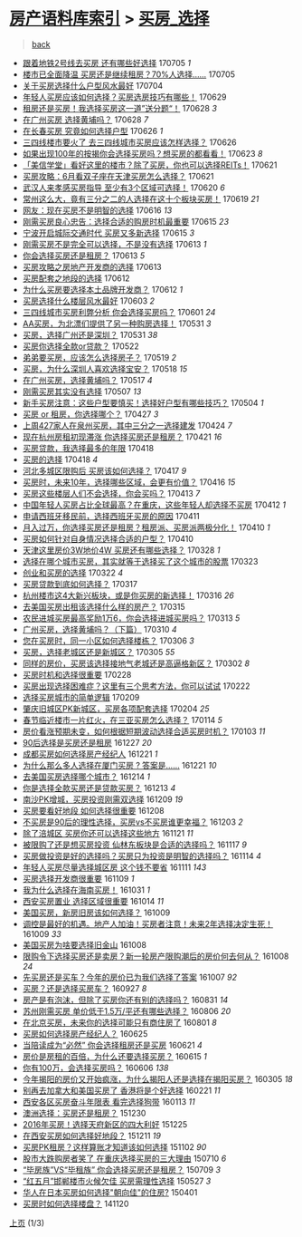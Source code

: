 [房产语料库索引](../../README.md)  > [买房_选择](买房_选择.md)
====
> [back](../README.md)

- [跟着地铁2号线去买房 还有哪些好选择](http://jkwz.applinzi.com/ittc/6986825846403630096.html#%E8%B7%9F%E7%9D%80%E5%9C%B0%E9%93%812%E5%8F%B7%E7%BA%BF%E5%8E%BB%E4%B9%B0%E6%88%BF+%E8%BF%98%E6%9C%89%E5%93%AA%E4%BA%9B%E5%A5%BD%E9%80%89%E6%8B%A9) 170705 *1* 
- [楼市已全面降温 买房还是继续租房？70%人选择……](http://jkwz.applinzi.com/ittc/6986705932351177744.html#%E6%A5%BC%E5%B8%82%E5%B7%B2%E5%85%A8%E9%9D%A2%E9%99%8D%E6%B8%A9+%E4%B9%B0%E6%88%BF%E8%BF%98%E6%98%AF%E7%BB%A7%E7%BB%AD%E7%A7%9F%E6%88%BF%EF%BC%9F70%25%E4%BA%BA%E9%80%89%E6%8B%A9%E2%80%A6%E2%80%A6) 170705  
- [关于买房选择什么户型风水最好](http://jkwz.applinzi.com/ittc/6986371020477694980.html#%E5%85%B3%E4%BA%8E%E4%B9%B0%E6%88%BF%E9%80%89%E6%8B%A9%E4%BB%80%E4%B9%88%E6%88%B7%E5%9E%8B%E9%A3%8E%E6%B0%B4%E6%9C%80%E5%A5%BD) 170704  
- [年轻人买房应该如何选择？买房选房技巧有哪些！](http://jkwz.applinzi.com/ittc/6984609369000772613.html#%E5%B9%B4%E8%BD%BB%E4%BA%BA%E4%B9%B0%E6%88%BF%E5%BA%94%E8%AF%A5%E5%A6%82%E4%BD%95%E9%80%89%E6%8B%A9%EF%BC%9F%E4%B9%B0%E6%88%BF%E9%80%89%E6%88%BF%E6%8A%80%E5%B7%A7%E6%9C%89%E5%93%AA%E4%BA%9B%EF%BC%81) 170629  
- [租房还是买房！我选择买房这一道”送分题“！](http://jkwz.applinzi.com/ittc/6984322937426281476.html#%E7%A7%9F%E6%88%BF%E8%BF%98%E6%98%AF%E4%B9%B0%E6%88%BF%EF%BC%81%E6%88%91%E9%80%89%E6%8B%A9%E4%B9%B0%E6%88%BF%E8%BF%99%E4%B8%80%E9%81%93%E2%80%9D%E9%80%81%E5%88%86%E9%A2%98%E2%80%9C%EF%BC%81) 170628 *3* 
- [在广州买房 选择黄埔吗？](http://jkwz.applinzi.com/ittc/6984147046935036932.html#%E5%9C%A8%E5%B9%BF%E5%B7%9E%E4%B9%B0%E6%88%BF+%E9%80%89%E6%8B%A9%E9%BB%84%E5%9F%94%E5%90%97%EF%BC%9F) 170628 *7* 
- [在长春买房 究竟如何选择户型](http://jkwz.applinzi.com/ittc/6983575746239792132.html#%E5%9C%A8%E9%95%BF%E6%98%A5%E4%B9%B0%E6%88%BF+%E7%A9%B6%E7%AB%9F%E5%A6%82%E4%BD%95%E9%80%89%E6%8B%A9%E6%88%B7%E5%9E%8B) 170626 *1* 
- [三四线楼市要火了 去三四线城市买房应该怎样选择？](http://jkwz.applinzi.com/ittc/6983406424284464133.html#%E4%B8%89%E5%9B%9B%E7%BA%BF%E6%A5%BC%E5%B8%82%E8%A6%81%E7%81%AB%E4%BA%86+%E5%8E%BB%E4%B8%89%E5%9B%9B%E7%BA%BF%E5%9F%8E%E5%B8%82%E4%B9%B0%E6%88%BF%E5%BA%94%E8%AF%A5%E6%80%8E%E6%A0%B7%E9%80%89%E6%8B%A9%EF%BC%9F) 170626  
- [如果出现100年的按揭你会选择买房吗？想买房的都看看！](http://jkwz.applinzi.com/ittc/6982488386131461124.html#%E5%A6%82%E6%9E%9C%E5%87%BA%E7%8E%B0100%E5%B9%B4%E7%9A%84%E6%8C%89%E6%8F%AD%E4%BD%A0%E4%BC%9A%E9%80%89%E6%8B%A9%E4%B9%B0%E6%88%BF%E5%90%97%EF%BC%9F%E6%83%B3%E4%B9%B0%E6%88%BF%E7%9A%84%E9%83%BD%E7%9C%8B%E7%9C%8B%EF%BC%81) 170623 *8* 
- [「美信学堂」看好这里的楼市？除了买房，你也可以选择REITs！](http://jkwz.applinzi.com/ittc/6981671745197966340.html#%E3%80%8C%E7%BE%8E%E4%BF%A1%E5%AD%A6%E5%A0%82%E3%80%8D%E7%9C%8B%E5%A5%BD%E8%BF%99%E9%87%8C%E7%9A%84%E6%A5%BC%E5%B8%82%EF%BC%9F%E9%99%A4%E4%BA%86%E4%B9%B0%E6%88%BF%EF%BC%8C%E4%BD%A0%E4%B9%9F%E5%8F%AF%E4%BB%A5%E9%80%89%E6%8B%A9REITs%EF%BC%81) 170621  
- [买房攻略：6月看双子座在天津买房怎么选择？](http://jkwz.applinzi.com/ittc/6981574801490445317.html#%E4%B9%B0%E6%88%BF%E6%94%BB%E7%95%A5%EF%BC%9A6%E6%9C%88%E7%9C%8B%E5%8F%8C%E5%AD%90%E5%BA%A7%E5%9C%A8%E5%A4%A9%E6%B4%A5%E4%B9%B0%E6%88%BF%E6%80%8E%E4%B9%88%E9%80%89%E6%8B%A9%EF%BC%9F) 170621  
- [武汉人来孝感买房指导 至少有3个区域可选择！](http://jkwz.applinzi.com/ittc/6981274579832931332.html#%E6%AD%A6%E6%B1%89%E4%BA%BA%E6%9D%A5%E5%AD%9D%E6%84%9F%E4%B9%B0%E6%88%BF%E6%8C%87%E5%AF%BC+%E8%87%B3%E5%B0%91%E6%9C%893%E4%B8%AA%E5%8C%BA%E5%9F%9F%E5%8F%AF%E9%80%89%E6%8B%A9%EF%BC%81) 170620 *6* 
- [常州这么大，竟有三分之二的人选择在这十个板块买房！](http://jkwz.applinzi.com/ittc/6980805898694820869.html#%E5%B8%B8%E5%B7%9E%E8%BF%99%E4%B9%88%E5%A4%A7%EF%BC%8C%E7%AB%9F%E6%9C%89%E4%B8%89%E5%88%86%E4%B9%8B%E4%BA%8C%E7%9A%84%E4%BA%BA%E9%80%89%E6%8B%A9%E5%9C%A8%E8%BF%99%E5%8D%81%E4%B8%AA%E6%9D%BF%E5%9D%97%E4%B9%B0%E6%88%BF%EF%BC%81) 170619 *21* 
- [网友：现在买房不是明智的选择](http://jkwz.applinzi.com/ittc/6979731046575637508.html#%E7%BD%91%E5%8F%8B%EF%BC%9A%E7%8E%B0%E5%9C%A8%E4%B9%B0%E6%88%BF%E4%B8%8D%E6%98%AF%E6%98%8E%E6%99%BA%E7%9A%84%E9%80%89%E6%8B%A9) 170616 *13* 
- [刚需买房良心忠告：选择合适的购房时机最重要](http://jkwz.applinzi.com/ittc/6979418866164696069.html#%E5%88%9A%E9%9C%80%E4%B9%B0%E6%88%BF%E8%89%AF%E5%BF%83%E5%BF%A0%E5%91%8A%EF%BC%9A%E9%80%89%E6%8B%A9%E5%90%88%E9%80%82%E7%9A%84%E8%B4%AD%E6%88%BF%E6%97%B6%E6%9C%BA%E6%9C%80%E9%87%8D%E8%A6%81) 170615 *23* 
- [宁波开启城际交通时代 买房又多新选择](http://jkwz.applinzi.com/ittc/6979313099101176837.html#%E5%AE%81%E6%B3%A2%E5%BC%80%E5%90%AF%E5%9F%8E%E9%99%85%E4%BA%A4%E9%80%9A%E6%97%B6%E4%BB%A3+%E4%B9%B0%E6%88%BF%E5%8F%88%E5%A4%9A%E6%96%B0%E9%80%89%E6%8B%A9) 170615 *3* 
- [刚需买房不是完全可以选择，不是没有选择](http://jkwz.applinzi.com/ittc/6978767383572251652.html#%E5%88%9A%E9%9C%80%E4%B9%B0%E6%88%BF%E4%B8%8D%E6%98%AF%E5%AE%8C%E5%85%A8%E5%8F%AF%E4%BB%A5%E9%80%89%E6%8B%A9%EF%BC%8C%E4%B8%8D%E6%98%AF%E6%B2%A1%E6%9C%89%E9%80%89%E6%8B%A9) 170613 *1* 
- [你会选择买房还是租房？](http://jkwz.applinzi.com/ittc/6978677433765987332.html#%E4%BD%A0%E4%BC%9A%E9%80%89%E6%8B%A9%E4%B9%B0%E6%88%BF%E8%BF%98%E6%98%AF%E7%A7%9F%E6%88%BF%EF%BC%9F) 170613 *5* 
- [买房攻略之房地产开发商的选择](http://jkwz.applinzi.com/ittc/6978672732576154628.html#%E4%B9%B0%E6%88%BF%E6%94%BB%E7%95%A5%E4%B9%8B%E6%88%BF%E5%9C%B0%E4%BA%A7%E5%BC%80%E5%8F%91%E5%95%86%E7%9A%84%E9%80%89%E6%8B%A9) 170613  
- [买房配套之地段的选择](http://jkwz.applinzi.com/ittc/6978240615228638213.html#%E4%B9%B0%E6%88%BF%E9%85%8D%E5%A5%97%E4%B9%8B%E5%9C%B0%E6%AE%B5%E7%9A%84%E9%80%89%E6%8B%A9) 170612  
- [为什么买房要选择本土品牌开发商？](http://jkwz.applinzi.com/ittc/6978203226712048645.html#%E4%B8%BA%E4%BB%80%E4%B9%88%E4%B9%B0%E6%88%BF%E8%A6%81%E9%80%89%E6%8B%A9%E6%9C%AC%E5%9C%9F%E5%93%81%E7%89%8C%E5%BC%80%E5%8F%91%E5%95%86%EF%BC%9F) 170612 *1* 
- [买房选择什么楼层风水最好](http://jkwz.applinzi.com/ittc/6974963352366220293.html#%E4%B9%B0%E6%88%BF%E9%80%89%E6%8B%A9%E4%BB%80%E4%B9%88%E6%A5%BC%E5%B1%82%E9%A3%8E%E6%B0%B4%E6%9C%80%E5%A5%BD) 170603 *2* 
- [三四线城市买房利弊分析 你会选择买房吗？](http://jkwz.applinzi.com/ittc/6974310398814585861.html#%E4%B8%89%E5%9B%9B%E7%BA%BF%E5%9F%8E%E5%B8%82%E4%B9%B0%E6%88%BF%E5%88%A9%E5%BC%8A%E5%88%86%E6%9E%90+%E4%BD%A0%E4%BC%9A%E9%80%89%E6%8B%A9%E4%B9%B0%E6%88%BF%E5%90%97%EF%BC%9F) 170601 *24* 
- [AA买房，为北漂们提供了另一种购房选择！](http://jkwz.applinzi.com/ittc/6973885988827825156.html#AA%E4%B9%B0%E6%88%BF%EF%BC%8C%E4%B8%BA%E5%8C%97%E6%BC%82%E4%BB%AC%E6%8F%90%E4%BE%9B%E4%BA%86%E5%8F%A6%E4%B8%80%E7%A7%8D%E8%B4%AD%E6%88%BF%E9%80%89%E6%8B%A9%EF%BC%81) 170531 *3* 
- [买房，选择广州还是深圳？](http://jkwz.applinzi.com/ittc/6973755463324664836.html#%E4%B9%B0%E6%88%BF%EF%BC%8C%E9%80%89%E6%8B%A9%E5%B9%BF%E5%B7%9E%E8%BF%98%E6%98%AF%E6%B7%B1%E5%9C%B3%EF%BC%9F) 170531 *38* 
- [买房你选择全款or贷款？](http://jkwz.applinzi.com/ittc/6970430243654337541.html#%E4%B9%B0%E6%88%BF%E4%BD%A0%E9%80%89%E6%8B%A9%E5%85%A8%E6%AC%BEor%E8%B4%B7%E6%AC%BE%EF%BC%9F) 170522  
- [弟弟要买房，应该怎么选择房子？](http://jkwz.applinzi.com/ittc/6969274119966163973.html#%E5%BC%9F%E5%BC%9F%E8%A6%81%E4%B9%B0%E6%88%BF%EF%BC%8C%E5%BA%94%E8%AF%A5%E6%80%8E%E4%B9%88%E9%80%89%E6%8B%A9%E6%88%BF%E5%AD%90%EF%BC%9F) 170519 *2* 
- [买房，为什么深圳人喜欢选择宝安？](http://jkwz.applinzi.com/ittc/6968945922376467461.html#%E4%B9%B0%E6%88%BF%EF%BC%8C%E4%B8%BA%E4%BB%80%E4%B9%88%E6%B7%B1%E5%9C%B3%E4%BA%BA%E5%96%9C%E6%AC%A2%E9%80%89%E6%8B%A9%E5%AE%9D%E5%AE%89%EF%BC%9F) 170518 *15* 
- [在广州买房，选择黄埔吗？](http://jkwz.applinzi.com/ittc/6968691091925632005.html#%E5%9C%A8%E5%B9%BF%E5%B7%9E%E4%B9%B0%E6%88%BF%EF%BC%8C%E9%80%89%E6%8B%A9%E9%BB%84%E5%9F%94%E5%90%97%EF%BC%9F) 170517 *4* 
- [刚需买房其实没有选择](http://jkwz.applinzi.com/ittc/6964950642941494277.html#%E5%88%9A%E9%9C%80%E4%B9%B0%E6%88%BF%E5%85%B6%E5%AE%9E%E6%B2%A1%E6%9C%89%E9%80%89%E6%8B%A9) 170507 *13* 
- [新手买房注意：这些户型要慎买！选择好户型有哪些技巧？](http://jkwz.applinzi.com/ittc/6963913301653193733.html#%E6%96%B0%E6%89%8B%E4%B9%B0%E6%88%BF%E6%B3%A8%E6%84%8F%EF%BC%9A%E8%BF%99%E4%BA%9B%E6%88%B7%E5%9E%8B%E8%A6%81%E6%85%8E%E4%B9%B0%EF%BC%81%E9%80%89%E6%8B%A9%E5%A5%BD%E6%88%B7%E5%9E%8B%E6%9C%89%E5%93%AA%E4%BA%9B%E6%8A%80%E5%B7%A7%EF%BC%9F) 170504 *1* 
- [买房 or 租房，你选择哪个？](http://jkwz.applinzi.com/ittc/6961222157471319045.html#%E4%B9%B0%E6%88%BF+or+%E7%A7%9F%E6%88%BF%EF%BC%8C%E4%BD%A0%E9%80%89%E6%8B%A9%E5%93%AA%E4%B8%AA%EF%BC%9F) 170427 *3* 
- [上周427家人在泉州买房，其中三分之一选择建发](http://jkwz.applinzi.com/ittc/6960198471188481028.html#%E4%B8%8A%E5%91%A8427%E5%AE%B6%E4%BA%BA%E5%9C%A8%E6%B3%89%E5%B7%9E%E4%B9%B0%E6%88%BF%EF%BC%8C%E5%85%B6%E4%B8%AD%E4%B8%89%E5%88%86%E4%B9%8B%E4%B8%80%E9%80%89%E6%8B%A9%E5%BB%BA%E5%8F%91) 170424 *7* 
- [现在杭州房租初现滞涨 你选择买房还是租房？](http://jkwz.applinzi.com/ittc/6959035566619362308.html#%E7%8E%B0%E5%9C%A8%E6%9D%AD%E5%B7%9E%E6%88%BF%E7%A7%9F%E5%88%9D%E7%8E%B0%E6%BB%9E%E6%B6%A8+%E4%BD%A0%E9%80%89%E6%8B%A9%E4%B9%B0%E6%88%BF%E8%BF%98%E6%98%AF%E7%A7%9F%E6%88%BF%EF%BC%9F) 170421 *16* 
- [买房贷款，我选择最多的年限](http://jkwz.applinzi.com/ittc/6957980768801391621.html#%E4%B9%B0%E6%88%BF%E8%B4%B7%E6%AC%BE%EF%BC%8C%E6%88%91%E9%80%89%E6%8B%A9%E6%9C%80%E5%A4%9A%E7%9A%84%E5%B9%B4%E9%99%90) 170418  
- [买房的选择](http://jkwz.applinzi.com/ittc/6957829910260352004.html#%E4%B9%B0%E6%88%BF%E7%9A%84%E9%80%89%E6%8B%A9) 170418 *4* 
- [河北多城区限购后 买房该如何选择？](http://jkwz.applinzi.com/ittc/6957447099078673413.html#%E6%B2%B3%E5%8C%97%E5%A4%9A%E5%9F%8E%E5%8C%BA%E9%99%90%E8%B4%AD%E5%90%8E+%E4%B9%B0%E6%88%BF%E8%AF%A5%E5%A6%82%E4%BD%95%E9%80%89%E6%8B%A9%EF%BC%9F) 170417 *9* 
- [买房时，未来10年，选择哪些区域，会更有价值？](http://jkwz.applinzi.com/ittc/6957227767329473541.html#%E4%B9%B0%E6%88%BF%E6%97%B6%EF%BC%8C%E6%9C%AA%E6%9D%A510%E5%B9%B4%EF%BC%8C%E9%80%89%E6%8B%A9%E5%93%AA%E4%BA%9B%E5%8C%BA%E5%9F%9F%EF%BC%8C%E4%BC%9A%E6%9B%B4%E6%9C%89%E4%BB%B7%E5%80%BC%EF%BC%9F) 170416 *15* 
- [买房这些楼层人们不会选择，你会买吗？](http://jkwz.applinzi.com/ittc/6955933770992583684.html#%E4%B9%B0%E6%88%BF%E8%BF%99%E4%BA%9B%E6%A5%BC%E5%B1%82%E4%BA%BA%E4%BB%AC%E4%B8%8D%E4%BC%9A%E9%80%89%E6%8B%A9%EF%BC%8C%E4%BD%A0%E4%BC%9A%E4%B9%B0%E5%90%97%EF%BC%9F) 170413 *7* 
- [中国年轻人买房占比全球最高？在重庆，这些年轻人却选择不买房](http://jkwz.applinzi.com/ittc/6955656901550408708.html#%E4%B8%AD%E5%9B%BD%E5%B9%B4%E8%BD%BB%E4%BA%BA%E4%B9%B0%E6%88%BF%E5%8D%A0%E6%AF%94%E5%85%A8%E7%90%83%E6%9C%80%E9%AB%98%EF%BC%9F%E5%9C%A8%E9%87%8D%E5%BA%86%EF%BC%8C%E8%BF%99%E4%BA%9B%E5%B9%B4%E8%BD%BB%E4%BA%BA%E5%8D%B4%E9%80%89%E6%8B%A9%E4%B8%8D%E4%B9%B0%E6%88%BF) 170412 *1* 
- [申请西班牙移民前，选择西班牙买房的原因](http://jkwz.applinzi.com/ittc/6955262520607638532.html#%E7%94%B3%E8%AF%B7%E8%A5%BF%E7%8F%AD%E7%89%99%E7%A7%BB%E6%B0%91%E5%89%8D%EF%BC%8C%E9%80%89%E6%8B%A9%E8%A5%BF%E7%8F%AD%E7%89%99%E4%B9%B0%E6%88%BF%E7%9A%84%E5%8E%9F%E5%9B%A0) 170411  
- [月入过万，你选择买房还是租房？租房派、买房派两极分化！](http://jkwz.applinzi.com/ittc/6954932224611845124.html#%E6%9C%88%E5%85%A5%E8%BF%87%E4%B8%87%EF%BC%8C%E4%BD%A0%E9%80%89%E6%8B%A9%E4%B9%B0%E6%88%BF%E8%BF%98%E6%98%AF%E7%A7%9F%E6%88%BF%EF%BC%9F%E7%A7%9F%E6%88%BF%E6%B4%BE%E3%80%81%E4%B9%B0%E6%88%BF%E6%B4%BE%E4%B8%A4%E6%9E%81%E5%88%86%E5%8C%96%EF%BC%81) 170410 *1* 
- [买房如何针对自身情况选择合适的户型？](http://jkwz.applinzi.com/ittc/6954854728671429637.html#%E4%B9%B0%E6%88%BF%E5%A6%82%E4%BD%95%E9%92%88%E5%AF%B9%E8%87%AA%E8%BA%AB%E6%83%85%E5%86%B5%E9%80%89%E6%8B%A9%E5%90%88%E9%80%82%E7%9A%84%E6%88%B7%E5%9E%8B%EF%BC%9F) 170410  
- [天津这里房价3W地价4W 买房还有哪些选择？](http://jkwz.applinzi.com/ittc/6950091902685807620.html#%E5%A4%A9%E6%B4%A5%E8%BF%99%E9%87%8C%E6%88%BF%E4%BB%B73W%E5%9C%B0%E4%BB%B74W+%E4%B9%B0%E6%88%BF%E8%BF%98%E6%9C%89%E5%93%AA%E4%BA%9B%E9%80%89%E6%8B%A9%EF%BC%9F) 170328 *1* 
- [选择在哪个城市买房，其实就等于选择买了这个城市的股票](http://jkwz.applinzi.com/ittc/6948310679135192069.html#%E9%80%89%E6%8B%A9%E5%9C%A8%E5%93%AA%E4%B8%AA%E5%9F%8E%E5%B8%82%E4%B9%B0%E6%88%BF%EF%BC%8C%E5%85%B6%E5%AE%9E%E5%B0%B1%E7%AD%89%E4%BA%8E%E9%80%89%E6%8B%A9%E4%B9%B0%E4%BA%86%E8%BF%99%E4%B8%AA%E5%9F%8E%E5%B8%82%E7%9A%84%E8%82%A1%E7%A5%A8) 170323  
- [创业和买房的选择](http://jkwz.applinzi.com/ittc/6947830739893748740.html#%E5%88%9B%E4%B8%9A%E5%92%8C%E4%B9%B0%E6%88%BF%E7%9A%84%E9%80%89%E6%8B%A9) 170322 *4* 
- [买房贷款到底如何选择？](http://jkwz.applinzi.com/ittc/6945921620861518852.html#%E4%B9%B0%E6%88%BF%E8%B4%B7%E6%AC%BE%E5%88%B0%E5%BA%95%E5%A6%82%E4%BD%95%E9%80%89%E6%8B%A9%EF%BC%9F) 170317  
- [杭州楼市这4大新兴板块，或是你买房的新选择！](http://jkwz.applinzi.com/ittc/6945625683068978181.html#%E6%9D%AD%E5%B7%9E%E6%A5%BC%E5%B8%82%E8%BF%994%E5%A4%A7%E6%96%B0%E5%85%B4%E6%9D%BF%E5%9D%97%EF%BC%8C%E6%88%96%E6%98%AF%E4%BD%A0%E4%B9%B0%E6%88%BF%E7%9A%84%E6%96%B0%E9%80%89%E6%8B%A9%EF%BC%81) 170316 *26* 
- [去美国买房出租该选择什么样的房产？](http://jkwz.applinzi.com/ittc/6945210578476991492.html#%E5%8E%BB%E7%BE%8E%E5%9B%BD%E4%B9%B0%E6%88%BF%E5%87%BA%E7%A7%9F%E8%AF%A5%E9%80%89%E6%8B%A9%E4%BB%80%E4%B9%88%E6%A0%B7%E7%9A%84%E6%88%BF%E4%BA%A7%EF%BC%9F) 170315  
- [农民进城买房最高奖励1万6，你会选择进城买房吗？](http://jkwz.applinzi.com/ittc/6944602362323928069.html#%E5%86%9C%E6%B0%91%E8%BF%9B%E5%9F%8E%E4%B9%B0%E6%88%BF%E6%9C%80%E9%AB%98%E5%A5%96%E5%8A%B11%E4%B8%876%EF%BC%8C%E4%BD%A0%E4%BC%9A%E9%80%89%E6%8B%A9%E8%BF%9B%E5%9F%8E%E4%B9%B0%E6%88%BF%E5%90%97%EF%BC%9F) 170313 *5* 
- [广州买房，选择黄埔吗？（下篇）](http://jkwz.applinzi.com/ittc/6943520532564804613.html#%E5%B9%BF%E5%B7%9E%E4%B9%B0%E6%88%BF%EF%BC%8C%E9%80%89%E6%8B%A9%E9%BB%84%E5%9F%94%E5%90%97%EF%BC%9F%EF%BC%88%E4%B8%8B%E7%AF%87%EF%BC%89) 170310 *4* 
- [您在买房时，同一小区如何选择楼栋？](http://jkwz.applinzi.com/ittc/6941868620052431876.html#%E6%82%A8%E5%9C%A8%E4%B9%B0%E6%88%BF%E6%97%B6%EF%BC%8C%E5%90%8C%E4%B8%80%E5%B0%8F%E5%8C%BA%E5%A6%82%E4%BD%95%E9%80%89%E6%8B%A9%E6%A5%BC%E6%A0%8B%EF%BC%9F) 170306 *3* 
- [买房，选择老城区还是新城区？](http://jkwz.applinzi.com/ittc/6941600975885435909.html#%E4%B9%B0%E6%88%BF%EF%BC%8C%E9%80%89%E6%8B%A9%E8%80%81%E5%9F%8E%E5%8C%BA%E8%BF%98%E6%98%AF%E6%96%B0%E5%9F%8E%E5%8C%BA%EF%BC%9F) 170305 *55* 
- [同样的房价，买房该选择接地气老城还是高逼格新区？](http://jkwz.applinzi.com/ittc/6940357944611963909.html#%E5%90%8C%E6%A0%B7%E7%9A%84%E6%88%BF%E4%BB%B7%EF%BC%8C%E4%B9%B0%E6%88%BF%E8%AF%A5%E9%80%89%E6%8B%A9%E6%8E%A5%E5%9C%B0%E6%B0%94%E8%80%81%E5%9F%8E%E8%BF%98%E6%98%AF%E9%AB%98%E9%80%BC%E6%A0%BC%E6%96%B0%E5%8C%BA%EF%BC%9F) 170302 *8* 
- [买房时机和选择很重要](http://jkwz.applinzi.com/ittc/6939608397145179140.html#%E4%B9%B0%E6%88%BF%E6%97%B6%E6%9C%BA%E5%92%8C%E9%80%89%E6%8B%A9%E5%BE%88%E9%87%8D%E8%A6%81) 170228  
- [买房出现选择困难症？这里有三个思考方法，你可以试试](http://jkwz.applinzi.com/ittc/6937484503680549892.html#%E4%B9%B0%E6%88%BF%E5%87%BA%E7%8E%B0%E9%80%89%E6%8B%A9%E5%9B%B0%E9%9A%BE%E7%97%87%EF%BC%9F%E8%BF%99%E9%87%8C%E6%9C%89%E4%B8%89%E4%B8%AA%E6%80%9D%E8%80%83%E6%96%B9%E6%B3%95%EF%BC%8C%E4%BD%A0%E5%8F%AF%E4%BB%A5%E8%AF%95%E8%AF%95) 170222  
- [选择买房城市的简单逻辑](http://jkwz.applinzi.com/ittc/6932419973527110660.html#%E9%80%89%E6%8B%A9%E4%B9%B0%E6%88%BF%E5%9F%8E%E5%B8%82%E7%9A%84%E7%AE%80%E5%8D%95%E9%80%BB%E8%BE%91) 170209  
- [肇庆旧城区PK新城区，买房各项配套选择](http://jkwz.applinzi.com/ittc/6930706595691627524.html#%E8%82%87%E5%BA%86%E6%97%A7%E5%9F%8E%E5%8C%BAPK%E6%96%B0%E5%9F%8E%E5%8C%BA%EF%BC%8C%E4%B9%B0%E6%88%BF%E5%90%84%E9%A1%B9%E9%85%8D%E5%A5%97%E9%80%89%E6%8B%A9) 170204 *25* 
- [春节临近楼市一片红火，在三亚买房怎么选择？](http://jkwz.applinzi.com/ittc/6922778347431265284.html#%E6%98%A5%E8%8A%82%E4%B8%B4%E8%BF%91%E6%A5%BC%E5%B8%82%E4%B8%80%E7%89%87%E7%BA%A2%E7%81%AB%EF%BC%8C%E5%9C%A8%E4%B8%89%E4%BA%9A%E4%B9%B0%E6%88%BF%E6%80%8E%E4%B9%88%E9%80%89%E6%8B%A9%EF%BC%9F) 170114 *5* 
- [房价看涨预期未变，如何根据短期波动选择合适买房时机？](http://jkwz.applinzi.com/ittc/6918727361762952197.html#%E6%88%BF%E4%BB%B7%E7%9C%8B%E6%B6%A8%E9%A2%84%E6%9C%9F%E6%9C%AA%E5%8F%98%EF%BC%8C%E5%A6%82%E4%BD%95%E6%A0%B9%E6%8D%AE%E7%9F%AD%E6%9C%9F%E6%B3%A2%E5%8A%A8%E9%80%89%E6%8B%A9%E5%90%88%E9%80%82%E4%B9%B0%E6%88%BF%E6%97%B6%E6%9C%BA%EF%BC%9F) 170103 *11* 
- [90后选择是买房还是租房](http://jkwz.applinzi.com/ittc/6916345035221369860.html#90%E5%90%8E%E9%80%89%E6%8B%A9%E6%98%AF%E4%B9%B0%E6%88%BF%E8%BF%98%E6%98%AF%E7%A7%9F%E6%88%BF) 161227 *20* 
- [成都买房如何选择房产经纪人](http://jkwz.applinzi.com/ittc/6914185591964304389.html#%E6%88%90%E9%83%BD%E4%B9%B0%E6%88%BF%E5%A6%82%E4%BD%95%E9%80%89%E6%8B%A9%E6%88%BF%E4%BA%A7%E7%BB%8F%E7%BA%AA%E4%BA%BA) 161221 *1* 
- [为什么那么多人选择在厦门买房 ? 答案是……](http://jkwz.applinzi.com/ittc/6914011919798518789.html#%E4%B8%BA%E4%BB%80%E4%B9%88%E9%82%A3%E4%B9%88%E5%A4%9A%E4%BA%BA%E9%80%89%E6%8B%A9%E5%9C%A8%E5%8E%A6%E9%97%A8%E4%B9%B0%E6%88%BF+%3F+%E7%AD%94%E6%A1%88%E6%98%AF%E2%80%A6%E2%80%A6) 161221 *10* 
- [去美国买房选择哪个城市？](http://jkwz.applinzi.com/ittc/6911412069466637316.html#%E5%8E%BB%E7%BE%8E%E5%9B%BD%E4%B9%B0%E6%88%BF%E9%80%89%E6%8B%A9%E5%93%AA%E4%B8%AA%E5%9F%8E%E5%B8%82%EF%BC%9F) 161214 *1* 
- [你是选择全款买房还是贷款买房？](http://jkwz.applinzi.com/ittc/6911056477317235717.html#%E4%BD%A0%E6%98%AF%E9%80%89%E6%8B%A9%E5%85%A8%E6%AC%BE%E4%B9%B0%E6%88%BF%E8%BF%98%E6%98%AF%E8%B4%B7%E6%AC%BE%E4%B9%B0%E6%88%BF%EF%BC%9F) 161213 *4* 
- [南沙PK增城，买房投资刚需双选择](http://jkwz.applinzi.com/ittc/6909555141752914949.html#%E5%8D%97%E6%B2%99PK%E5%A2%9E%E5%9F%8E%EF%BC%8C%E4%B9%B0%E6%88%BF%E6%8A%95%E8%B5%84%E5%88%9A%E9%9C%80%E5%8F%8C%E9%80%89%E6%8B%A9) 161209 *19* 
- [买房要看好地段 如何选择很重要](http://jkwz.applinzi.com/ittc/6909316473222071301.html#%E4%B9%B0%E6%88%BF%E8%A6%81%E7%9C%8B%E5%A5%BD%E5%9C%B0%E6%AE%B5+%E5%A6%82%E4%BD%95%E9%80%89%E6%8B%A9%E5%BE%88%E9%87%8D%E8%A6%81) 161208  
- [不买房是90后的理性选择，买房vs不买房谁更幸福？](http://jkwz.applinzi.com/ittc/6907380318385734661.html#%E4%B8%8D%E4%B9%B0%E6%88%BF%E6%98%AF90%E5%90%8E%E7%9A%84%E7%90%86%E6%80%A7%E9%80%89%E6%8B%A9%EF%BC%8C%E4%B9%B0%E6%88%BFvs%E4%B8%8D%E4%B9%B0%E6%88%BF%E8%B0%81%E6%9B%B4%E5%B9%B8%E7%A6%8F%EF%BC%9F) 161203 *2* 
- [除了涪城区 买房你还可以选择这些地方](http://jkwz.applinzi.com/ittc/6902956180799751173.html#%E9%99%A4%E4%BA%86%E6%B6%AA%E5%9F%8E%E5%8C%BA+%E4%B9%B0%E6%88%BF%E4%BD%A0%E8%BF%98%E5%8F%AF%E4%BB%A5%E9%80%89%E6%8B%A9%E8%BF%99%E4%BA%9B%E5%9C%B0%E6%96%B9) 161121 *11* 
- [被限购了还是想买房投资 仙林东板块是合适的选择吗？](http://jkwz.applinzi.com/ittc/6901440663324722180.html#%E8%A2%AB%E9%99%90%E8%B4%AD%E4%BA%86%E8%BF%98%E6%98%AF%E6%83%B3%E4%B9%B0%E6%88%BF%E6%8A%95%E8%B5%84+%E4%BB%99%E6%9E%97%E4%B8%9C%E6%9D%BF%E5%9D%97%E6%98%AF%E5%90%88%E9%80%82%E7%9A%84%E9%80%89%E6%8B%A9%E5%90%97%EF%BC%9F) 161117 *9* 
- [买房做投资是好的选择吗？买房只为投资是明智的选择吗？](http://jkwz.applinzi.com/ittc/6900398955430413316.html#%E4%B9%B0%E6%88%BF%E5%81%9A%E6%8A%95%E8%B5%84%E6%98%AF%E5%A5%BD%E7%9A%84%E9%80%89%E6%8B%A9%E5%90%97%EF%BC%9F%E4%B9%B0%E6%88%BF%E5%8F%AA%E4%B8%BA%E6%8A%95%E8%B5%84%E6%98%AF%E6%98%8E%E6%99%BA%E7%9A%84%E9%80%89%E6%8B%A9%E5%90%97%EF%BC%9F) 161114 *4* 
- [年轻人买房尽量选择城区房 这个钱不要省](http://jkwz.applinzi.com/ittc/6899184509903176709.html#%E5%B9%B4%E8%BD%BB%E4%BA%BA%E4%B9%B0%E6%88%BF%E5%B0%BD%E9%87%8F%E9%80%89%E6%8B%A9%E5%9F%8E%E5%8C%BA%E6%88%BF+%E8%BF%99%E4%B8%AA%E9%92%B1%E4%B8%8D%E8%A6%81%E7%9C%81) 161111 *143* 
- [买房选择开发商很重要](http://jkwz.applinzi.com/ittc/6898476997608473604.html#%E4%B9%B0%E6%88%BF%E9%80%89%E6%8B%A9%E5%BC%80%E5%8F%91%E5%95%86%E5%BE%88%E9%87%8D%E8%A6%81) 161109 *1* 
- [我为什么选择在海南买房！](http://jkwz.applinzi.com/ittc/6895129278173152261.html#%E6%88%91%E4%B8%BA%E4%BB%80%E4%B9%88%E9%80%89%E6%8B%A9%E5%9C%A8%E6%B5%B7%E5%8D%97%E4%B9%B0%E6%88%BF%EF%BC%81) 161031 *1* 
- [西安买房置业 选择区域很重要](http://jkwz.applinzi.com/ittc/6888875362276082693.html#%E8%A5%BF%E5%AE%89%E4%B9%B0%E6%88%BF%E7%BD%AE%E4%B8%9A+%E9%80%89%E6%8B%A9%E5%8C%BA%E5%9F%9F%E5%BE%88%E9%87%8D%E8%A6%81) 161014 *11* 
- [美国买房，新房旧房该如何选择？](http://jkwz.applinzi.com/ittc/6886939933217915908.html#%E7%BE%8E%E5%9B%BD%E4%B9%B0%E6%88%BF%EF%BC%8C%E6%96%B0%E6%88%BF%E6%97%A7%E6%88%BF%E8%AF%A5%E5%A6%82%E4%BD%95%E9%80%89%E6%8B%A9%EF%BC%9F) 161009  
- [调控是最好的机遇。地产人加油！买房者注意！未来2年选择决定生死！](http://jkwz.applinzi.com/ittc/6886904745658156036.html#%E8%B0%83%E6%8E%A7%E6%98%AF%E6%9C%80%E5%A5%BD%E7%9A%84%E6%9C%BA%E9%81%87%E3%80%82%E5%9C%B0%E4%BA%A7%E4%BA%BA%E5%8A%A0%E6%B2%B9%EF%BC%81%E4%B9%B0%E6%88%BF%E8%80%85%E6%B3%A8%E6%84%8F%EF%BC%81%E6%9C%AA%E6%9D%A52%E5%B9%B4%E9%80%89%E6%8B%A9%E5%86%B3%E5%AE%9A%E7%94%9F%E6%AD%BB%EF%BC%81) 161009 *33* 
- [美国买房为啥要选择旧金山](http://jkwz.applinzi.com/ittc/6886681474056586244.html#%E7%BE%8E%E5%9B%BD%E4%B9%B0%E6%88%BF%E4%B8%BA%E5%95%A5%E8%A6%81%E9%80%89%E6%8B%A9%E6%97%A7%E9%87%91%E5%B1%B1) 161008  
- [限购令下选择买房还是卖房？新一轮房产限购潮后的房价何去何从？](http://jkwz.applinzi.com/ittc/6886632660687913988.html#%E9%99%90%E8%B4%AD%E4%BB%A4%E4%B8%8B%E9%80%89%E6%8B%A9%E4%B9%B0%E6%88%BF%E8%BF%98%E6%98%AF%E5%8D%96%E6%88%BF%EF%BC%9F%E6%96%B0%E4%B8%80%E8%BD%AE%E6%88%BF%E4%BA%A7%E9%99%90%E8%B4%AD%E6%BD%AE%E5%90%8E%E7%9A%84%E6%88%BF%E4%BB%B7%E4%BD%95%E5%8E%BB%E4%BD%95%E4%BB%8E%EF%BC%9F) 161008 *24* 
- [先买房还是买车？今年的房价已为我们选择了答案](http://jkwz.applinzi.com/ittc/6886364312611849220.html#%E5%85%88%E4%B9%B0%E6%88%BF%E8%BF%98%E6%98%AF%E4%B9%B0%E8%BD%A6%EF%BC%9F%E4%BB%8A%E5%B9%B4%E7%9A%84%E6%88%BF%E4%BB%B7%E5%B7%B2%E4%B8%BA%E6%88%91%E4%BB%AC%E9%80%89%E6%8B%A9%E4%BA%86%E7%AD%94%E6%A1%88) 161007 *92* 
- [买房？还是选择买房车？](http://jkwz.applinzi.com/ittc/6882511928655610884.html#%E4%B9%B0%E6%88%BF%EF%BC%9F%E8%BF%98%E6%98%AF%E9%80%89%E6%8B%A9%E4%B9%B0%E6%88%BF%E8%BD%A6%EF%BC%9F) 160927 *8* 
- [房产是有泡沫，但除了买房你还有别的选择吗？](http://jkwz.applinzi.com/ittc/6872441262166246404.html#%E6%88%BF%E4%BA%A7%E6%98%AF%E6%9C%89%E6%B3%A1%E6%B2%AB%EF%BC%8C%E4%BD%86%E9%99%A4%E4%BA%86%E4%B9%B0%E6%88%BF%E4%BD%A0%E8%BF%98%E6%9C%89%E5%88%AB%E7%9A%84%E9%80%89%E6%8B%A9%E5%90%97%EF%BC%9F) 160831 *14* 
- [苏州刚需买房 单价低于1.5万/平还有哪些选择？](http://jkwz.applinzi.com/ittc/6863337147381318661.html#%E8%8B%8F%E5%B7%9E%E5%88%9A%E9%9C%80%E4%B9%B0%E6%88%BF+%E5%8D%95%E4%BB%B7%E4%BD%8E%E4%BA%8E1.5%E4%B8%87%2F%E5%B9%B3%E8%BF%98%E6%9C%89%E5%93%AA%E4%BA%9B%E9%80%89%E6%8B%A9%EF%BC%9F) 160806 *20* 
- [在北京买房，未来你的选择可能只有商住房了](http://jkwz.applinzi.com/ittc/6861172394491905028.html#%E5%9C%A8%E5%8C%97%E4%BA%AC%E4%B9%B0%E6%88%BF%EF%BC%8C%E6%9C%AA%E6%9D%A5%E4%BD%A0%E7%9A%84%E9%80%89%E6%8B%A9%E5%8F%AF%E8%83%BD%E5%8F%AA%E6%9C%89%E5%95%86%E4%BD%8F%E6%88%BF%E4%BA%86) 160801 *8* 
- [买房如何选择房产经纪人？](http://jkwz.applinzi.com/ittc/6847589290602923012.html#%E4%B9%B0%E6%88%BF%E5%A6%82%E4%BD%95%E9%80%89%E6%8B%A9%E6%88%BF%E4%BA%A7%E7%BB%8F%E7%BA%AA%E4%BA%BA%EF%BC%9F) 160625  
- [当陪读成为“必然” 你会选择租房还是买房](http://jkwz.applinzi.com/ittc/6846208064038110213.html#%E5%BD%93%E9%99%AA%E8%AF%BB%E6%88%90%E4%B8%BA%E2%80%9C%E5%BF%85%E7%84%B6%E2%80%9D+%E4%BD%A0%E4%BC%9A%E9%80%89%E6%8B%A9%E7%A7%9F%E6%88%BF%E8%BF%98%E6%98%AF%E4%B9%B0%E6%88%BF) 160621 *4* 
- [房价是房租的百倍，为什么还要选择买房？](http://jkwz.applinzi.com/ittc/6843961159862191108.html#%E6%88%BF%E4%BB%B7%E6%98%AF%E6%88%BF%E7%A7%9F%E7%9A%84%E7%99%BE%E5%80%8D%EF%BC%8C%E4%B8%BA%E4%BB%80%E4%B9%88%E8%BF%98%E8%A6%81%E9%80%89%E6%8B%A9%E4%B9%B0%E6%88%BF%EF%BC%9F) 160615 *1* 
- [你有100万，会选择买房吗？](http://jkwz.applinzi.com/ittc/6840736689978606597.html#%E4%BD%A0%E6%9C%89100%E4%B8%87%EF%BC%8C%E4%BC%9A%E9%80%89%E6%8B%A9%E4%B9%B0%E6%88%BF%E5%90%97%EF%BC%9F) 160606 *138* 
- [今年揭阳的房价又开始疯涨，为什么揭阳人还是选择在揭阳买房？](http://jkwz.applinzi.com/ittc/6806043590136431621.html#%E4%BB%8A%E5%B9%B4%E6%8F%AD%E9%98%B3%E7%9A%84%E6%88%BF%E4%BB%B7%E5%8F%88%E5%BC%80%E5%A7%8B%E7%96%AF%E6%B6%A8%EF%BC%8C%E4%B8%BA%E4%BB%80%E4%B9%88%E6%8F%AD%E9%98%B3%E4%BA%BA%E8%BF%98%E6%98%AF%E9%80%89%E6%8B%A9%E5%9C%A8%E6%8F%AD%E9%98%B3%E4%B9%B0%E6%88%BF%EF%BC%9F) 160305 *18* 
- [别再去加拿大和美国买房了 香港将是个好选择](http://jkwz.applinzi.com/ittc/6800521415056950277.html#%E5%88%AB%E5%86%8D%E5%8E%BB%E5%8A%A0%E6%8B%BF%E5%A4%A7%E5%92%8C%E7%BE%8E%E5%9B%BD%E4%B9%B0%E6%88%BF%E4%BA%86+%E9%A6%99%E6%B8%AF%E5%B0%86%E6%98%AF%E4%B8%AA%E5%A5%BD%E9%80%89%E6%8B%A9) 160221 *11* 
- [西安各区买房奋斗年限表 看完选择狗带](http://jkwz.applinzi.com/ittc/6786911803875525637.html#%E8%A5%BF%E5%AE%89%E5%90%84%E5%8C%BA%E4%B9%B0%E6%88%BF%E5%A5%8B%E6%96%97%E5%B9%B4%E9%99%90%E8%A1%A8+%E7%9C%8B%E5%AE%8C%E9%80%89%E6%8B%A9%E7%8B%97%E5%B8%A6) 160113 *11* 
- [澳洲选择：买房还是租房？](http://jkwz.applinzi.com/ittc/6781618080086230021.html#%E6%BE%B3%E6%B4%B2%E9%80%89%E6%8B%A9%EF%BC%9A%E4%B9%B0%E6%88%BF%E8%BF%98%E6%98%AF%E7%A7%9F%E6%88%BF%EF%BC%9F) 151230  
- [2016年买房！选择天府新区的四大利好](http://jkwz.applinzi.com/ittc/6779779644358394884.html#2016%E5%B9%B4%E4%B9%B0%E6%88%BF%EF%BC%81%E9%80%89%E6%8B%A9%E5%A4%A9%E5%BA%9C%E6%96%B0%E5%8C%BA%E7%9A%84%E5%9B%9B%E5%A4%A7%E5%88%A9%E5%A5%BD) 151225  
- [在西安买房如何选择好地段？](http://jkwz.applinzi.com/ittc/6774555971024339972.html#%E5%9C%A8%E8%A5%BF%E5%AE%89%E4%B9%B0%E6%88%BF%E5%A6%82%E4%BD%95%E9%80%89%E6%8B%A9%E5%A5%BD%E5%9C%B0%E6%AE%B5%EF%BC%9F) 151211 *19* 
- [买房PK租房？这样算账才知道该如何选择](http://jkwz.applinzi.com/ittc/6760042060638831621.html#%E4%B9%B0%E6%88%BFPK%E7%A7%9F%E6%88%BF%EF%BC%9F%E8%BF%99%E6%A0%B7%E7%AE%97%E8%B4%A6%E6%89%8D%E7%9F%A5%E9%81%93%E8%AF%A5%E5%A6%82%E4%BD%95%E9%80%89%E6%8B%A9) 151102 *90* 
- [股市大跌购房者笑了 在重庆选择买房的三大理由](http://jkwz.applinzi.com/ittc/547650614995201685.html#%E8%82%A1%E5%B8%82%E5%A4%A7%E8%B7%8C%E8%B4%AD%E6%88%BF%E8%80%85%E7%AC%91%E4%BA%86+%E5%9C%A8%E9%87%8D%E5%BA%86%E9%80%89%E6%8B%A9%E4%B9%B0%E6%88%BF%E7%9A%84%E4%B8%89%E5%A4%A7%E7%90%86%E7%94%B1) 150710 *6* 
- [“毕房族”VS“毕租族” 你会选择买房还是租房？](http://jkwz.applinzi.com/ittc/547650611419724634.html#%E2%80%9C%E6%AF%95%E6%88%BF%E6%97%8F%E2%80%9DVS%E2%80%9C%E6%AF%95%E7%A7%9F%E6%97%8F%E2%80%9D+%E4%BD%A0%E4%BC%9A%E9%80%89%E6%8B%A9%E4%B9%B0%E6%88%BF%E8%BF%98%E6%98%AF%E7%A7%9F%E6%88%BF%EF%BC%9F) 150709 *3* 
- [“红五月”邯郸楼市火候欠佳 买房需理性选择](http://jkwz.applinzi.com/ittc/547650611414509284.html#%E2%80%9C%E7%BA%A2%E4%BA%94%E6%9C%88%E2%80%9D%E9%82%AF%E9%83%B8%E6%A5%BC%E5%B8%82%E7%81%AB%E5%80%99%E6%AC%A0%E4%BD%B3+%E4%B9%B0%E6%88%BF%E9%9C%80%E7%90%86%E6%80%A7%E9%80%89%E6%8B%A9) 150527 *3* 
- [华人在日本买房如何选择&quot;朝向佳&quot;的住房?](http://jkwz.applinzi.com/ittc/547650611401959967.html#%E5%8D%8E%E4%BA%BA%E5%9C%A8%E6%97%A5%E6%9C%AC%E4%B9%B0%E6%88%BF%E5%A6%82%E4%BD%95%E9%80%89%E6%8B%A9%26quot%3B%E6%9C%9D%E5%90%91%E4%BD%B3%26quot%3B%E7%9A%84%E4%BD%8F%E6%88%BF%3F) 150401  
- [买房时如何选择楼盘？](http://jkwz.applinzi.com/ittc/547650611379905886.html#%E4%B9%B0%E6%88%BF%E6%97%B6%E5%A6%82%E4%BD%95%E9%80%89%E6%8B%A9%E6%A5%BC%E7%9B%98%EF%BC%9F) 141120  


 [上页](买房_选择2.md)           (1/3)